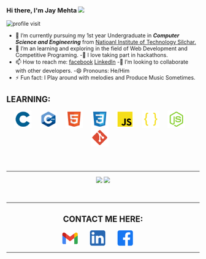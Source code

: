 ### Hi there, I'm Jay Mehta <img src="https://media.giphy.com/media/hvRJCLFzcasrR4ia7z/giphy.gif" width="25px">

<div align="left">

![profile visit](https://komarev.com/ghpvc/?username=BitsJayMehta173)

</div>


- 🔭 I’m currently pursuing my 1st year Undergraduate in **_Computer Science and Engineering_** from [Natioanl Institute of Technology Silchar.](http://www.nits.ac.in/)
- 🌱 I’m an learning and exploring in the field of Web Development and Competitive Programing.
-📄 I love taking part in hackathons.
- 📫 How to reach me: [facebook](https://www.facebook.com/jay.mehta.7543653/) [LinkedIn](https://www.linkedin.com/in/jay-mehta-670459178/)
-🤼 I’m looking to collaborate with other developers.
-😄 Pronouns: He/Him
- ⚡ Fun fact: I Play around with melodies and Produce Music Sometimes.


## LEARNING:
  
<div align="center" width=80%>
  <code><img title="C (11)" height="45" src="./img/c.svg"></code>&emsp;&nbsp;
  <code><img title="C++ 17" height="45" src="./img/cpp.svg"></code>&emsp;&nbsp;
  <code><img title="HTML " height="45" src="./img/html.svg"></code>&emsp;&nbsp;
  <code><img title="CSS " height="45" src="./img/css.svg"></code>&emsp;&nbsp;
  <code><img title="JavaScript (JS)" height="45" src="./img/javascript.svg"></code>&emsp;&nbsp;
  <code><img title="JSON" height="45" src="./img/json.svg"></code>&emsp;&nbsp;
  <code><img title="NodeJS" height="45" src="./img/nodejs.svg"></code>&emsp;&nbsp;
  <code><img title="Git" height="45" src="./img/git.svg"></code>&emsp;&nbsp;

<!--   <hr> -->

<br><br>

<hr>

<div align="center" width=100%>
  <code><img height="150" src="https://github-readme-stats.vercel.app/api/top-langs/?username=BitsJayMehta173&theme=cobalt&layout=compact"></code>
  <code><img height="150" src="https://github-readme-stats.vercel.app/api?username=BitsJayMehta173&count_private=t&hide=stars&theme=cobalt"></code>
</div>
<br><br>

*****************************************************************************
## CONTACT ME HERE:


<div align="center" width=80%>
<code><a title="Gmail" href="jaymehta20_ug@cse.nits.ac.in"><img height="40" src="./img/gmail.svg"></a></code>&emsp;&emsp;
<code><a title="LinkedIn" href="https://www.linkedin.com/in/jay-mehta-670459178/"><img  height="40" src="./img/linkedin.svg"></a></code>&emsp;&emsp;
<code><a title="Facebook" href="https://www.facebook.com/jay.mehta.7543653/"><img  height="40" src="./img/facebook.svg"></a></code>&emsp;&emsp;
</div>

************
